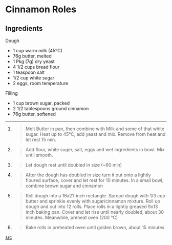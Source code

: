 # Cinnamon Roles

## Ingredients

Dough
- 1 cup warm milk (45°C)
- 76g butter, melted
- 1 Pkg (7g) dry yeast
- 4 1/2 cups bread flour
- 1 teaspoon salt
- 1/2 cup white sugar
- 2 eggs, room temperature

Filling
- 1 cup brown sugar, packed
- 2 1/2 tablespoons ground cinnamon
- 76g butter, softened

---

1. > Melt Butter in pan, then combine with Milk and some of that white sugar. Heat up to 45°C, add yeast and mix. Remove from heat and let rest 15 min.
2. > Add flour, white suger, salt, eggs and wet ingredients in bowl. Mix until smooth.
3. > Let dough rest until doubled in size (~60 min)
4. > After the dough has doubled in size turn it out onto a lightly floured surface, cover and let rest for 10 minutes. In a small bowl, combine brown sugar and cinnamon
5. > Roll dough into a 16x21-inch rectangle. Spread dough with 1/3 cup butter and sprinkle evenly with sugar/cinnamon mixture. Roll up dough and cut into 12 rolls. Place rolls in a lightly greased 9x13 inch baking pan. Cover and let rise until nearly doubled, about 30 minutes. Meanwhile, preheat oven (200 °C)
6. > Bake rolls in preheated oven until golden brown, about 15 minutes   

[src](http://allrecipes.com/recipe/20156/clone-of-a-cinnabon/?clickId=right%20rail1&internalSource=rr_feed_recipe_sb&referringId=6907%20referringContentType%3Drecipe)